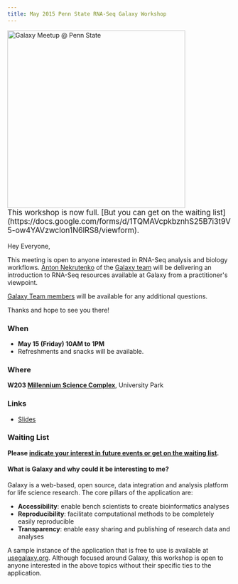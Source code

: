 ```yaml
---
title: May 2015 Penn State RNA-Seq Galaxy Workshop
---
```

<div class='center'><img src="/src/events/meetups/p-s-u/PSUMeetupLogo600.png" alt="Galaxy Meetup @ Penn State" width="400" /></div>



<div class='red center'> <span style="font-size: larger;">This workshop is now full.  [But you can get on the waiting list](https://docs.google.com/forms/d/1TQMAVcpkbznhS25B7i3t9V5-ow4YAVzwclon1N6lRS8/viewform).</span>
</div>

<br />
Hey Everyone,

This meeting is open to anyone interested in RNA-Seq analysis and biology workflows.
[Anton Nekrutenko](/people/anton/) of the [Galaxy team](/src/galaxy-team/) will be delivering an introduction to RNA-Seq resources available at Galaxy from a practitioner's viewpoint. 

[Galaxy Team members](/src/galaxy-team/index.md) will be available for any additional questions.

Thanks and hope to see you there!


### When

* **May 15 (Friday) 10AM to 1PM**
* Refreshments and snacks will be available.

### Where

**W203 [Millennium Science Complex](https://www.google.com/maps/place/Millennium+Science+Complex,+Penn+State+University,+University+Park,+PA+16802/@40.8017296,-77.8601254,17z/data=!3m1!4b1!4m2!3m1!1s0x89cea621d4b03297:0x723af4c4d0a9223a)**, University Park

### Links

* [Slides](https://speakerdeck.com/nekrut/structure-workshop)

### Waiting List

**Please [indicate your interest in future events or get on the waiting list](https://docs.google.com/forms/d/1TQMAVcpkbznhS25B7i3t9V5-ow4YAVzwclon1N6lRS8/viewform).**


#### What is Galaxy and why could it be interesting to me?

Galaxy is a web-based, open source, data integration and analysis platform for life science research. The core pillars of the application are:
* **Accessibility**: enable bench scientists to create bioinformatics analyses
* **Reproducibility**: facilitate computational methods to be completely easily reproducible
* **Transparency**: enable easy sharing and publishing of research data and analyses

A sample instance of the application that is free to use is available at [usegalaxy.org](https://usegalaxy.org/).
Although focused around Galaxy, this workshop is open to anyone interested in the above topics without their specific ties to the application.
